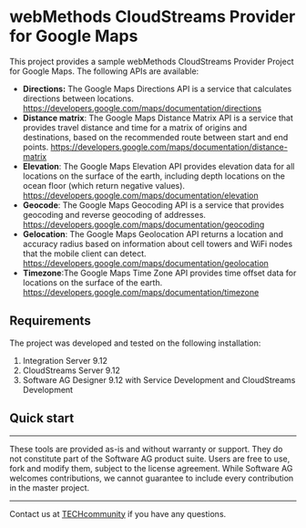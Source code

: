 # webMethods CloudStreams Provider for Google Maps
This project provides a sample webMethods CloudStreams Provider Project for Google Maps. The following APIs are available:
* **Directions:** The Google Maps Directions API is a service that calculates directions between locations. https://developers.google.com/maps/documentation/directions
* **Distance matrix**: The Google Maps Distance Matrix API is a service that provides travel distance and time for a matrix of origins and destinations, based on the recommended route between start and end points. https://developers.google.com/maps/documentation/distance-matrix
* **Elevation**: The Google Maps Elevation API provides elevation data for all locations on the surface of the earth, including depth locations on the ocean floor (which return negative values). https://developers.google.com/maps/documentation/elevation
* **Geocode**: The Google Maps Geocoding API is a service that provides geocoding and reverse geocoding of addresses. https://developers.google.com/maps/documentation/geocoding
* **Gelocation**: The Google Maps Geolocation API returns a location and accuracy radius based on information about cell towers and WiFi nodes that the mobile client can detect. https://developers.google.com/maps/documentation/geolocation
* **Timezone**:The Google Maps Time Zone API provides time offset data for locations on the surface of the earth. https://developers.google.com/maps/documentation/timezone

## Requirements

The project was developed and tested on the following installation:
1. Integration Server 9.12
2. CloudStreams Server 9.12
3. Software AG Designer 9.12 with Service Development and CloudStreams Development

## Quick start

______________________
These tools are provided as-is and without warranty or support. They do not constitute part of the Software AG product suite. Users are free to use, fork and modify them, subject to the license agreement. While Software AG welcomes contributions, we cannot guarantee to include every contribution in the master project.
_____________
Contact us at [TECHcommunity](mailto:technologycommunity@softwareag.com?subject=Github/SoftwareAG) if you have any questions.
